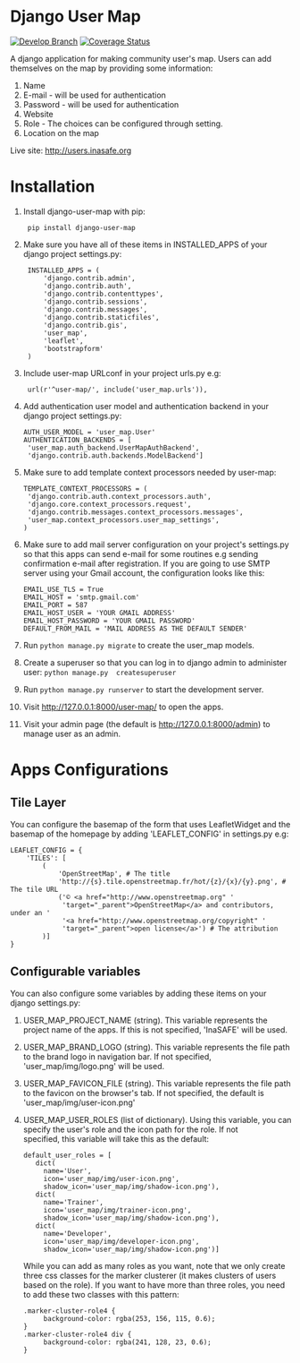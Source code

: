 Django User Map
=================

[![Develop Branch](https://api.travis-ci.org/AIFDR/inasafe-user-map.svg?branch=develop)](https://travis-ci.org/AIFDR/inasafe-user-map)
[![Coverage Status](https://img.shields.io/coveralls/AIFDR/inasafe-user-map.svg)](https://coveralls.io/r/AIFDR/inasafe-user-map?branch=develop)

A django application for making community user's map. Users can 
add themselves on the map by providing some information:

1. Name
2. E-mail - will be used for authentication
3. Password - will be used for authentication
4. Website
5. Role - The choices can be configured through setting.
6. Location on the map

Live site: http://users.inasafe.org

Installation
============
1. Install django-user-map with pip:
   ```
    pip install django-user-map
   ```

2. Make sure you have all of these items in INSTALLED_APPS of your django 
   project settings.py:
   ```
    INSTALLED_APPS = (
        'django.contrib.admin',
        'django.contrib.auth',
        'django.contrib.contenttypes',
        'django.contrib.sessions',
        'django.contrib.messages',
        'django.contrib.staticfiles',
        'django.contrib.gis',
        'user_map',
        'leaflet',
        'bootstrapform'
    )
   ```

3. Include user-map URLconf in your project urls.py e.g:
   ```
    url(r'^user-map/', include('user_map.urls')),
   ```

3. Add authentication user model and authentication backend in your django 
   project settings.py:
   ```
   AUTH_USER_MODEL = 'user_map.User'
   AUTHENTICATION_BACKENDS = [
    'user_map.auth_backend.UserMapAuthBackend',
    'django.contrib.auth.backends.ModelBackend']
   ```
  
4. Make sure to add template context processors needed by user-map: 
   ```
   TEMPLATE_CONTEXT_PROCESSORS = (
    'django.contrib.auth.context_processors.auth',
    'django.core.context_processors.request',
    'django.contrib.messages.context_processors.messages',
    'user_map.context_processors.user_map_settings',
   )
   ```

5. Make sure to add mail server configuration on your project's settings.py 
   so that this apps can send e-mail for some routines e.g sending confirmation 
   e-mail after registration. If you are going to use SMTP server using your 
   Gmail account, the configuration looks like this:
    ```
    EMAIL_USE_TLS = True
    EMAIL_HOST = 'smtp.gmail.com'
    EMAIL_PORT = 587
    EMAIL_HOST_USER = 'YOUR GMAIL ADDRESS'
    EMAIL_HOST_PASSWORD = 'YOUR GMAIL PASSWORD'
    DEFAULT_FROM_MAIL = 'MAIL ADDRESS AS THE DEFAULT SENDER'
    ```

6. Run ```python manage.py migrate``` to create the user_map models. 

7. Create a superuser so that you can log in to django admin to administer 
user:
    ```python manage.py  createsuperuser``` 

7. Run ```python manage.py runserver``` to start the development server.

8. Visit http://127.0.0.1:8000/user-map/ to open the apps.

9. Visit your admin page (the default is http://127.0.0.1:8000/admin) to 
manage user as an admin. 


Apps Configurations
==================

Tile Layer
------------

You can configure the basemap of the form that uses LeafletWidget and the 
basemap of the homepage by adding 'LEAFLET_CONFIG' in settings.py e.g:
```
LEAFLET_CONFIG = {
    'TILES': [
        (
            'OpenStreetMap', # The title
            'http://{s}.tile.openstreetmap.fr/hot/{z}/{x}/{y}.png', # The tile URL
            ('© <a href="http://www.openstreetmap.org" '
             'target="_parent">OpenStreetMap</a> and contributors, under an '
             '<a href="http://www.openstreetmap.org/copyright" '
             'target="_parent">open license</a>') # The attribution
        )]
}
```

Configurable variables
----------------------

You can also configure some variables by adding these items on your 
django settings.py:

1. USER_MAP_PROJECT_NAME (string). This variable represents the project name of 
   the apps. If this is not specified, 'InaSAFE' will be used.
     
2. USER_MAP_BRAND_LOGO (string). This variable represents the file path to 
   the brand logo in navigation bar. If not specified, 
   'user_map/img/logo.png' will be used.
   
3. USER_MAP_FAVICON_FILE (string). This variable represents the file path to 
   the favicon on the browser's tab. If not specified, 
   the default is 'user_map/img/user-icon.png'
   
4. USER_MAP_USER_ROLES (list of dictionary). Using this variable, 
   you can specify the user's role and the icon path for the role. If not  
   specified, this variable will take this as the default:
   ```
   default_user_roles = [
      dict(
        name='User',
        icon='user_map/img/user-icon.png',
        shadow_icon='user_map/img/shadow-icon.png'),
      dict(
        name='Trainer',
        icon='user_map/img/trainer-icon.png',
        shadow_icon='user_map/img/shadow-icon.png'),
      dict(
        name='Developer',
        icon='user_map/img/developer-icon.png',
        shadow_icon='user_map/img/shadow-icon.png')]
   ```
   While you can add as many roles as you want, note that we only create 
   three  css classes for the marker clusterer (it makes clusters of users 
   based on the role). If you want to have more than three roles, 
   you need to add these two classes with this pattern:
   ```
   .marker-cluster-role4 {
        background-color: rgba(253, 156, 115, 0.6);
   }
   .marker-cluster-role4 div {
        background-color: rgba(241, 128, 23, 0.6);
   }
   ```
